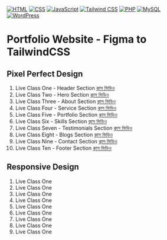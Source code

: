 [![HTML](https://img.shields.io/badge/-HTML-orange?style=flat-square)](https://github.com/nayemspecial/wordpress-support-engineer/blob/main/assets/01.HTML/html-course-outline.md)
[![CSS](https://img.shields.io/badge/-CSS-blue?style=flat-square)](https://github.com/nayemspecial/wordpress-support-engineer/blob/main/assets/02.CSS/css-course-outline.md)
[![JavaScript](https://img.shields.io/badge/-JavaScript-yellow?style=flat-square)](https://github.com/nayemspecial/wordpress-support-engineer/blob/main/assets/03.JavaScript/course-module.md)
[![Tailwind CSS](https://img.shields.io/badge/-Tailwind_CSS-38B2AC?style=flat-square&logo=tailwind-css&logoColor=white)](https://github.com/nayemspecial/wordpress-support-engineer/blob/main/assets/04.TailwindCSS/course-module.md)
[![PHP](https://img.shields.io/badge/-PHP-777BB4?style=flat-square&logo=php&logoColor=white)](https://github.com/nayemspecial/wordpress-support-engineer/blob/main/assets/07.PHP/module2.md)
[![MySQL](https://img.shields.io/badge/-MySQL-4479A1?style=flat-square&logo=mysql&logoColor=white)]()
[![WordPress](https://img.shields.io/badge/-WordPress-21759B?style=flat-square&logo=wordpress&logoColor=white)]()
# Portfolio Website - Figma to TailwindCSS 
## Pixel Perfect Design
01. Live Class One - Header Section [ক্লাস ভিডিও](https://www.youtube.com/watch?v=-iW1Wa5SVhk)
02. Live Class Two - Hero Section [ক্লাস ভিডিও](https://www.youtube.com/watch?v=w3_bmx6aDn4)
03. Live Class Three - About Section [ক্লাস ভিডিও](https://www.youtube.com/watch?v=w3_bmx6aDn4)
04. Live Class Four - Service Section [ক্লাস ভিডিও](https://www.youtube.com/watch?v=n3_p-14mm0E)
05. Live Class Five - Portfolio Section [ক্লাস ভিডিও](https://www.youtube.com/watch?v=pDe1a0A6hsc) 
06. Live Class Six - Skills Section [ক্লাস ভিডিও](https://www.youtube.com/watch?v=bz92u5ThxZg)
07. Live Class Seven - Testimonials Section [ক্লাস ভিডিও](https://www.youtube.com/watch?v=zQhK9OoKM34&t=22s)
08. Live Class Eight - Blogs Section [ক্লাস ভিডিও](https://www.youtube.com/watch?v=RLsB21p6Zxk)
09. Live Class Nine - Contact Section [ক্লাস ভিডিও](https://www.youtube.com/watch?v=gCFIc7VEoew&t=1681s)
10. Live Class Ten - Footer Section [ক্লাস ভিডিও](https://www.youtube.com/watch?v=ltn6oK_V-z4)
## Responsive Design
01. Live Class One
01. Live Class One
01. Live Class One
01. Live Class One
01. Live Class One
01. Live Class One
01. Live Class One
01. Live Class One
01. Live Class One